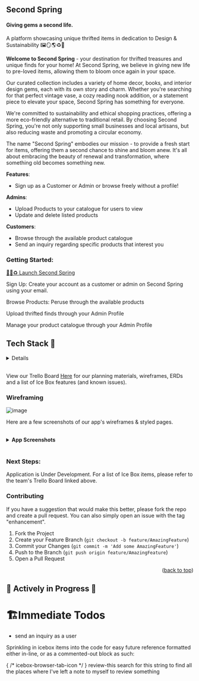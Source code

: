 ## Second Spring
#### Giving gems a second life.
A platform showcasing unique thrifted items in dedication to Design & Sustainability 🖼️🪞🌎♻️🩵

<strong>Welcome to Second Spring</strong> - your destination for thrifted treasures and unique finds for your home! At Second Spring, we believe in giving new life to pre-loved items, allowing them to bloom once again in your space.

Our curated collection includes a variety of home decor, books, and interior design gems, each with its own story and charm. Whether you're searching for that perfect vintage vase, a cozy reading nook addition, or a statement piece to elevate your space, Second Spring has something for everyone.

We're committed to sustainability and ethical shopping practices, offering a more eco-friendly alternative to traditional retail. By choosing Second Spring, you're not only supporting small businesses and local artisans, but also reducing waste and promoting a circular economy.

The name "Second Spring" embodies our mission - to provide a fresh start for items, offering them a second chance to shine and bloom anew. It's all about embracing the beauty of renewal and transformation, where something old becomes something new.



**Features**:
- Sign up as a Customer or Admin or browse freely without a profile!


**Admins**: 
- Upload Products to your catalogue for users to view
- Update and delete listed products

**Customers**: 
- Browse through the available product catalogue
- Send an inquiry regarding specific products that interest you

### Getting Started: 

[🌷🌀♻️  Launch Second Spring](https://second-spring-sevens-c6a80403c6a3.herokuapp.com/shop)

Sign Up: Create your account as a customer or admin on Second Spring using your email.

Browse Products: Peruse through the available products

Upload thrifted finds through your Admin Profile

Manage your product catalogue through your Admin Profile 
</br>

<summary><b><h2>Tech Stack 🧰 </h2></b></summary>
<details>

###  ⌨️ Languages
![Javascript](https://img.shields.io/badge/JavaScript-F7DF1E?style=for-the-badge&logo=JavaScript&logoColor=white)
![HTML5](https://img.shields.io/badge/html5-%23E34F26.svg?style=for-the-badge&logo=html5&logoColor=white)
![CSS3](https://img.shields.io/badge/css3-%231572B6.svg?style=for-the-badge&logo=css3&logoColor=white)
![Markdown](https://img.shields.io/badge/markdown-%23000000.svg?style=for-the-badge&logo=markdown&logoColor=white)
</br>

### 💻  Backend Framework and Database:

![MongoDB](hhttps://img.shields.io/badge/MongoDB-4EA94B?style=for-the-badge&logo=mongodb&logoColor=white)
</br>

### 💻  Frontend Framework

![React](https://img.shields.io/badge/React-20232A?style=for-the-badge&logo=react&logoColor=61DAFB)
<br>

### ⚙️ Version Control
![Git](https://img.shields.io/badge/git-%23F05033.svg?style=for-the-badge&logo=git&logoColor=white)
![GitHub](https://img.shields.io/badge/github-%23121011.svg?style=for-the-badge&logo=github&logoColor=white)
</br>

### 🤝 Collaboration
![Slack](https://img.shields.io/badge/Slack-4A154B?style=for-the-badge&logo=slack&logoColor=white)
![Zoom](https://img.shields.io/badge/Zoom-2D8CFF?style=for-the-badge&logo=zoom&logoColor=white)
![GitHub](https://img.shields.io/badge/github-%23121011.svg?style=for-the-badge&logo=github&logoColor=white)
</br>

### 🔎 Development Tools & Resources
![Heroku](https://img.shields.io/badge/heroku-%23430098.svg?style=for-the-badge&logo=heroku&logoColor=white)
![Visual Studio Code](https://img.shields.io/badge/Visual%20Studio%20Code-0078d7.svg?style=for-the-badge&logo=visual-studio-code&logoColor=white)
![Figma](https://img.shields.io/badge/figma-%23F24E1E.svg?style=for-the-badge&logo=figma&logoColor=white)
![MDN Web Docs](https://img.shields.io/badge/MDN_Web_Docs-black?style=for-the-badge&logo=mdnwebdocs&logoColor=white)
![FreeCodeCamp](https://img.shields.io/badge/Freecodecamp-%23123.svg?&style=for-the-badge&logo=freecodecamp&logoColor=green)
![Medium](https://img.shields.io/badge/Medium-12100E?style=for-the-badge&logo=medium&logoColor=white)
![Trello](https://img.shields.io/badge/Trello-0052CC?style=for-the-badge&logo=trello&logoColor=white)
</details>


</br>

View our Trello Board [Here](https://trello.com/b/QI7i4cZ5/second-spring) for our planning materials, wireframes, ERDs and a list of Ice Box features (and known issues).


### Wireframing

![image](https://tinypic.host/image/Screenshot-2024-04-24-at-23.31.12.DjWENM)

Here are a few screenshots of our app's wireframes & styled pages. 

</br>

<details>

![image](https://tinypic.host/image/Screenshot-2024-04-24-at-23.31.04.DjWKek)
![image](https://tinypic.host/image/Screenshot-2024-04-24-at-23.32.02.DjWYRO)
![image](https://tinypic.host/image/Screenshot-2024-04-24-at-23.31.12.DjWENM)


<summary><b>App Screenshots</b></summary>


</details>

</br>

### Next Steps:
Application is Under Development.
For a list of Ice Box items, please refer to the team's Trello Board linked above.

### Contributing
If you have a suggestion that would make this better, please fork the repo and create a pull request. You can also simply open an issue with the tag "enhancement".

1. Fork the Project
2. Create your Feature Branch (`git checkout -b feature/AmazingFeature`)
3. Commit your Changes (`git commit -m 'Add some AmazingFeature'`)
4. Push to the Branch (`git push origin feature/AmazingFeature`)
5. Open a Pull Request

<p align="right">(<a href="#readme-top">back to top</a>)</p>



<h2>🚧 Actively in Progress 🚧</h2></span>

#  🏗️Immediate Todos

  - send an inquiry as a user

Sprinkling in icebox items into the code for easy future reference
formatted either in-line, or as a commented-out block as such:
<!-- icebox-browser-tab-icon -->
 { /* icebox-browser-tab-icon */ } 
review-this
search for this string to find all the places where I've left a note to myself to review something
